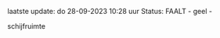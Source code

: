 laatste update: 
do 28-09-2023 10:28   uur 
Status: FAALT - geel - 
<div class="service Y">schijfruimte</div>